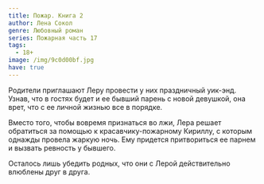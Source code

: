 ```yaml
---
title: Пожар. Книга 2
author: Лена Сокол
genre: Любовный роман
series: Пожарная часть 17
tags:
  - 18+
image: /img/9c0d00bf.jpg
have: true
---
```

Родители приглашают Леру провести у них праздничный уик-энд. Узнав, что в гостях будет и ее бывший парень с новой девушкой, она врет, что с ее личной жизнью все в порядке.

Вместо того, чтобы вовремя признаться во лжи, Лера решает обратиться за помощью к красавчику-пожарному Кириллу, с которым однажды провела жаркую ночь. Ему придется притвориться ее парнем и вызвать ревность у бывшего.

Осталось лишь убедить родных, что они с Лерой действительно влюблены друг в друга.